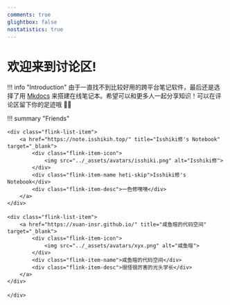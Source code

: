 ```yaml
---
comments: true
glightbox: false
nostatistics: true
---
```


# 欢迎来到讨论区!

!!! info "Introduction"
    由于一直找不到比较好用的跨平台笔记软件，最后还是选择了用 [Mkdocs](https://www.mkdocs.org/) 来搭建在线笔记本。希望可以和更多人一起分享知识！可以在评论区留下你的足迹哦 👣👣

!!! summary "Friends"
    <div class="flink-list">

    <div class="flink-list-item">
        <a href="https://note.isshikih.top/" title="Isshiki修's Notebook" target="_blank">
            <div class="flink-item-icon">
                <img src="../_assets/avatars/isshiki.png" alt="Isshiki修">
            </div>
            <div class="flink-item-name heti-skip">Isshiki修's Notebook</div>
            <div class="flink-item-desc">一色修嘿嘿</div>
        </a>
    </div>

    <div class="flink-list-item">
        <a href="https://xuan-insr.github.io/" title="咸鱼暄的代码空间" target="_blank">
            <div class="flink-item-icon">
                <img src="../_assets/avatars/xyx.png" alt="咸鱼暄">
            </div>
            <div class="flink-item-name">咸鱼暄的代码空间</div>
            <div class="flink-item-desc">很怪很厉害的光头学长</div>
        </a>
    </div>

    </div>
